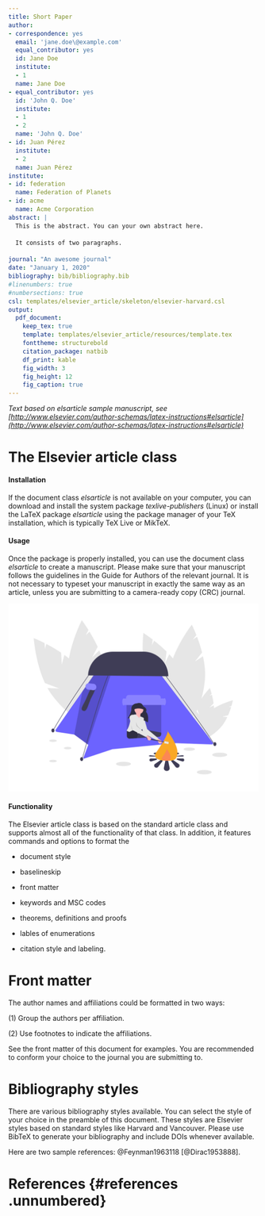 ```yaml
---
title: Short Paper
author:
- correspondence: yes
  email: 'jane.doe\@example.com'
  equal_contributor: yes
  id: Jane Doe
  institute:
  - 1
  name: Jane Doe
- equal_contributor: yes
  id: 'John Q. Doe'
  institute:
  - 1
  - 2
  name: 'John Q. Doe'
- id: Juan Pérez
  institute:
  - 2
  name: Juan Pérez
institute:
- id: federation
  name: Federation of Planets
- id: acme
  name: Acme Corporation
abstract: |
  This is the abstract. You can your own abstract here.

  It consists of two paragraphs.

journal: "An awesome journal"
date: "January 1, 2020"
bibliography: bib/bibliography.bib
#linenumbers: true
#numbersections: true
csl: templates/elsevier_article/skeleton/elsevier-harvard.csl
output:
  pdf_document:
    keep_tex: true
    template: templates/elsevier_article/resources/template.tex
    fonttheme: structurebold
    citation_package: natbib
    df_print: kable
    fig_width: 3
    fig_height: 12
    fig_caption: true
---
```


_Text based on elsarticle sample manuscript, see [http://www.elsevier.com/author-schemas/latex-instructions#elsarticle](http://www.elsevier.com/author-schemas/latex-instructions#elsarticle)_


The Elsevier article class
==========================

#### Installation

If the document class *elsarticle* is not available on your computer,
you can download and install the system package *texlive-publishers*
(Linux) or install the LaTeX package *elsarticle* using the package
manager of your TeX installation, which is typically TeX Live or MikTeX.

#### Usage

Once the package is properly installed, you can use the document class
*elsarticle* to create a manuscript. Please make sure that your
manuscript follows the guidelines in the Guide for Authors of the
relevant journal. It is not necessary to typeset your manuscript in
exactly the same way as an article, unless you are submitting to a
camera-ready copy (CRC) journal.

![Camping](img/undraw_camping_noc8.png)

#### Functionality

The Elsevier article class is based on the standard article class and
supports almost all of the functionality of that class. In addition, it
features commands and options to format the

-   document style

-   baselineskip

-   front matter

-   keywords and MSC codes

-   theorems, definitions and proofs

-   lables of enumerations

-   citation style and labeling.

Front matter
============

The author names and affiliations could be formatted in two ways:

(1) Group the authors per affiliation.

(2) Use footnotes to indicate the affiliations.

See the front matter of this document for examples. You are recommended
to conform your choice to the journal you are submitting to.

Bibliography styles
===================

There are various bibliography styles available. You can select the
style of your choice in the preamble of this document. These styles are
Elsevier styles based on standard styles like Harvard and Vancouver.
Please use BibTeX to generate your bibliography and include DOIs
whenever available.

Here are two sample references: @Feynman1963118 [@Dirac1953888].

References {#references .unnumbered}
==========
